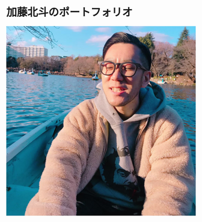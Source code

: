 # 加藤北斗のポートフォリオ

![&#x52A0;&#x85E4;&#x5317;&#x6597;&#x306E;&#x30DD;&#x30FC;&#x30C8;&#x30D5;&#x30A9;&#x30EA;&#x30AA;&#x3067;&#x3059;&#x3002;](.gitbook/assets/541169708d528191d0fff1bc055bc0588ede004820010209nokohi2jpg.jpeg)

